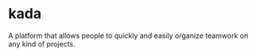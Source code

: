 # kada
A platform that allows people to quickly and easily organize teamwork on any kind of projects.
